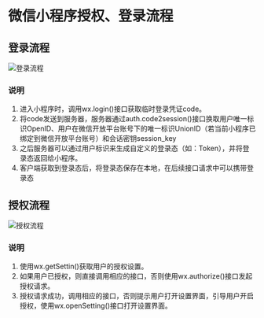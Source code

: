 # 微信小程序授权、登录流程

## 登录流程

<img src="https://res.wx.qq.com/wxdoc/dist/assets/img/api-login.2fcc9f35.jpg" alt="登录流程" />

### 说明

1. 进入小程序时，调用wx.login()接口获取临时登录凭证code。
2. 将code发送到服务器，服务器通过auth.code2session()接口换取用户唯一标识OpenID、用户在微信开放平台账号下的唯一标识UnionID（若当前小程序已绑定到微信开放平台账号）和会话密钥session_key
3. 之后服务器可以通过用户标识来生成自定义的登录态（如：Token），并将登录态返回给小程序。
4. 客户端获取到登录态后，将登录态保存在本地，在后续接口请求中可以携带登录态

## 授权流程

<img src="http://zhongxk.com/blogImg/小程序授权流程.png" alt="授权流程" />

### 说明

1. 使用wx.getSettin()获取用户的授权设置。
2. 如果用户已授权，则直接调用相应的接口，否则使用wx.authorize()接口发起授权请求。
3. 授权请求成功，调用相应的接口，否则提示用户打开设置界面，引导用户开启授权，使用wx.openSetting()接口打开设置界面。
